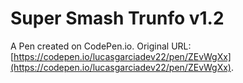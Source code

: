 # Super Smash Trunfo v1.2

A Pen created on CodePen.io. Original URL: [https://codepen.io/lucasgarciadev22/pen/ZEvWgXx](https://codepen.io/lucasgarciadev22/pen/ZEvWgXx).

